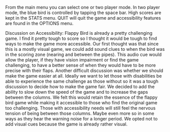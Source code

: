 From the main menu you can select one or two player mode. In two player mode, the blue bird is controlled by tapping the space bar. High scores are kept in the STATS menu. QUIT will quit the game and accessibility features are found in the OPTIONS menu. 

Discussion on Accessibility:
Flappy Bird is already a pretty challenging game. I find it pretty tough to score so I thought it would be tough to find ways to make the game more accessible. Our first thought was that since this is a mostly visual game, we could add sound clues to when the bird was in the scoring zone (nearing and between the pipes). This audio cue would allow the player, if they have vision impairment or find the game challenging, to have a better sense of when they would have to be more precise with their flaps. Another difficult discussion was whether we should make the game easier at all. Ideally we want to let those with disabilities be able to experience the same challenge as those without so it was a tough discussion to decide how to make the game fair. We decided to add the ability to slow down the speed of the game and to increase the gaps between the columns. We felt this would retain the essence of the flappy bird game while making it accessible to those who find the original game too challenging. Those with accessibility needs will still feel the nervous tension of being between those columns. Maybe even more so in some ways as they hear the warning noise for a longer period. We opted not to add visual cues because the game is already rather visual. 